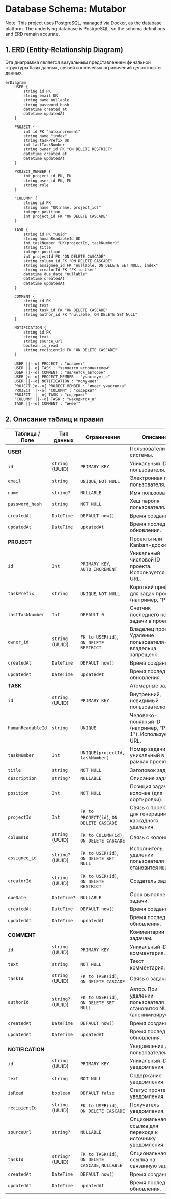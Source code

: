 # Database Schema: Mutabor

Note: This project uses PostgreSQL, managed via Docker, as the database platform. The underlying database is PostgreSQL, so the schema definitions and ERD remain accurate.

## 1. ERD (Entity-Relationship Diagram)

Эта диаграмма является визуальным представлением финальной структуры базы данных, связей и ключевых ограничений целостности данных.

```mermaid
erDiagram
    USER {
        string id PK
        string email UK
        string name nullable
        string password_hash
        datetime created_at
        datetime updatedAt
    }

    PROJECT {
        int id PK "autoincrement"
        string name "index"
        string taskPrefix UK
        int lastTaskNumber
        string owner_id FK "ON DELETE RESTRICT"
        datetime created_at
        datetime updatedAt
    }

    PROJECT_MEMBER {
        int project_id PK, FK
        string user_id PK, FK
        string role
    }

    "COLUMN" {
        string id PK
        string name "UK(name, project_id)"
        integer position
        int project_id FK "ON DELETE CASCADE"
    }

    TASK {
        string id PK "uuid"
        string humanReadableId UK
        int taskNumber "UK(projectId, taskNumber)"
        string title
        integer position
        int projectId FK "ON DELETE CASCADE"
        string column_id FK "ON DELETE CASCADE"
        string assignee_id FK "nullable, ON DELETE SET NULL, index"
        string creatorId FK "FK to User"
        datetime due_date "nullable"
        datetime createdAt
        datetime updatedAt
    }

    COMMENT {
        string id PK
        string text
        string task_id FK "ON DELETE CASCADE"
        string author_id FK "nullable, ON DELETE SET NULL"
    }
    
    NOTIFICATION {
        string id PK
        string text
        string source_url
        boolean is_read
        string recipientId FK "ON DELETE CASCADE"
    }

    USER ||--o{ PROJECT : "владеет"
    USER ||..o{ TASK : "является_исполнителем"
    USER ||--o{ COMMENT : "является_автором"
    USER }o--o{ PROJECT_MEMBER : "участвует_в"
    USER ||--o{ NOTIFICATION : "получает"
    PROJECT }o--o{ PROJECT_MEMBER : "имеет_участника"
    PROJECT ||--o{ "COLUMN" : "содержит"
    PROJECT ||--o{ TASK : "содержит"
    "COLUMN" ||--o{ TASK : "находится_в"
    TASK ||--o{ COMMENT : "имеет"
```

## 2. Описание таблиц и правил

| Таблица / Поле             | Тип данных         | Ограничения                                       | Описание                                                                  |
| -------------------------- | ------------------ | ------------------------------------------------- | ------------------------------------------------------------------------- |
| **USER**                   |                    |                                                   | Пользователи системы.                                                     |
| `id`                       | `string` (UUID)    | `PRIMARY KEY`                                     | Уникальный ID пользователя.                |
| `email`                    | `string`           | `UNIQUE`, `NOT NULL`                              | Электронная почта пользователя.                                           |
| `name`                     | `string?`          | `NULLABLE`                                        | Имя пользователя.                                                         |
| `password_hash`            | `string`           | `NOT NULL`                                        | Хеш пароля пользователя.                                                  |
| `createdAt`                | `DateTime`         | `DEFAULT now()`                                   | Время создания.                                                          |
| `updatedAt`                | `DateTime`         | `updatedAt`                                       | Время последнего обновления.                                              |
| **PROJECT**                |                    |                                                   | Проекты или Kanban-доски.                                                 |
| `id`                       | `Int`              | `PRIMARY KEY`, `AUTO_INCREMENT`                   | Уникальный числовой ID проекта. Используется в URL.                       |
| `taskPrefix`               | `string`           | `UNIQUE`, `NOT NULL`                              | Короткий префикс для задач проекта (например, "PHX").                     |
| `lastTaskNumber`           | `Int`              | `DEFAULT 0`                                       | Счетчик последнего номера задачи в проекте.                               |
| `owner_id`                 | `string` (UUID)    | `FK to USER(id)`, `ON DELETE RESTRICT`            | Владелец проекта. Удаление пользователя-владельца запрещено.              |
| `createdAt`                | `DateTime`         | `DEFAULT now()`                                   | Время создания.                                                          |
| `updatedAt`                | `DateTime`         | `updatedAt`                                       | Время последнего обновления.                                              |
| **TASK**                   |                    |                                                   | Атомарные задачи.                                                         |
| `id`                       | `string` (UUID)    | `PRIMARY KEY`                                     | Внутренний, невидимый пользователю ID.                                    |
| `humanReadableId`          | `string`           | `UNIQUE`                                          | Человеко-понятный ID (например, "PHX-1"). Используется в URL.             |
| `taskNumber`               | `Int`              | `UNIQUE(projectId, taskNumber)`                   | Номер задачи, уникальный в рамках проекта.                                |
| `title`                    | `string`           | `NOT NULL`                                        | Заголовок задачи.                                                         |
| `description`              | `string?`          | `NULLABLE`                                        | Описание задачи.                                                          |
| `position`                 | `Int`              | `NOT NULL`                                        | Позиция задачи в колонке (для сортировки).                                |
| `projectId`                | `Int`              | `FK to PROJECT(id)`, `ON DELETE CASCADE`          | Связь с проектом для генерации ID и каскадного удаления.                  |
| `columnId`                 | `string` (UUID)    | `FK to COLUMN(id)`, `ON DELETE CASCADE`           | Связь с колонкой.                                                         |
| `assignee_id`              | `string?` (UUID)   | `FK to USER(id)`, `ON DELETE SET NULL`            | Исполнитель. При удалении пользователя становится `NULL`.                 |
| `creatorId`                | `string` (UUID)    | `FK to USER(id)`, `ON DELETE RESTRICT`            | Создатель задачи.                                                         |
| `dueDate`                  | `DateTime?`        | `NULLABLE`                                        | Срок выполнения задачи.                                                   |
| `createdAt`                | `DateTime`         | `DEFAULT now()`                                   | Время создания.                                                          |
| `updatedAt`                | `DateTime`         | `updatedAt`                                       | Время последнего обновления.                                              |
| **COMMENT**                |                    |                                                   | Комментарии к задачам.                                                    |
| `id`                       | `string` (UUID)    | `PRIMARY KEY`                                     | Уникальный ID комментария.                                                |
| `text`                     | `string`           | `NOT NULL`                                        | Текст комментария.                                                        |
| `taskId`                   | `string` (UUID)    | `FK to TASK(id)`, `ON DELETE CASCADE`             | Связь с задачей.                                                          |
| `authorId`                 | `string?` (UUID)   | `FK to USER(id)`, `ON DELETE SET NULL`          | Автор. При удалении пользователя становится NULL (анонимизируется).      |
| `createdAt`                | `DateTime`         | `DEFAULT now()`                                   | Время создания.                                                          |
| `updatedAt`                | `DateTime`         | `updatedAt`                                       | Время последнего обновления.                                              |
| **NOTIFICATION**           |                    |                                                   | Уведомления для пользователей.                                            |
| `id`                       | `string` (UUID)    | `PRIMARY KEY`                                     | Уникальный ID уведомления.                                                |
| `text`                     | `string`           | `NOT NULL`                                        | Содержание уведомления.                                                   |
| `isRead`                   | `boolean`          | `DEFAULT false`                                   | Статус прочтения уведомления.                                             |
| `recipientId`              | `string` (UUID)    | `FK to USER(id)`, `ON DELETE CASCADE`             | Получатель уведомления.                                                    |
| `sourceUrl`                | `string?`          | `NULLABLE`                                        | Опциональная ссылка для перехода к источнику уведомления.                  |
| `taskId`                   | `string?` (UUID)   | `FK to TASK(id)`, `ON DELETE CASCADE`, `NULLABLE` | Опциональная ссылка на связанную задачу.                                   |
| `createdAt`                | `DateTime`         | `DEFAULT now()`                                   | Время создания.                                                          |
| `updatedAt`                | `DateTime`         | `updatedAt`                                       | Время последнего обновления.                                              |